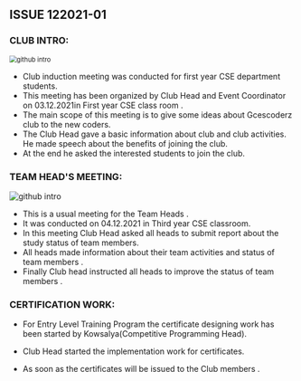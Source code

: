 ##  ISSUE 122021-01

### CLUB INTRO: 

<img src="https://i.imgur.com/9qOJJ8z.jpg" alt="github intro" style="zoom:80%;"/>

- Club induction meeting was conducted for first year CSE department students. 
- This meeting has been organized by Club Head and Event Coordinator on 03.12.2021in First year CSE class room . 
- The main scope of this meeting is to give some ideas about Gcescoderz  club to the new coders. 
- The Club Head gave a basic information about club and club activities. He made speech about the benefits of joining the club. 
- At the end he asked the interested students to join the club. 

###  TEAM HEAD'S MEETING: 

<img src="https://i.imgur.com/zMTSPbi.jpg" alt="github intro"/>

- This is a usual meeting for the Team Heads . 
- It was conducted on 04.12.2021 in Third year CSE classroom. 
- In this meeting Club Head asked all heads to submit report about the study status of team members. 
- All heads made information about their team activities and status of team members . 
- Finally Club head instructed all heads to improve the status of team members . 

###  CERTIFICATION WORK: 

- For Entry Level Training Program the certificate designing work has been started by Kowsalya(Competitive Programming Head). 
- Club Head started the implementation work for certificates. 

- As soon as the certificates will be issued to the Club members . 

 

 

 

 

 

 
